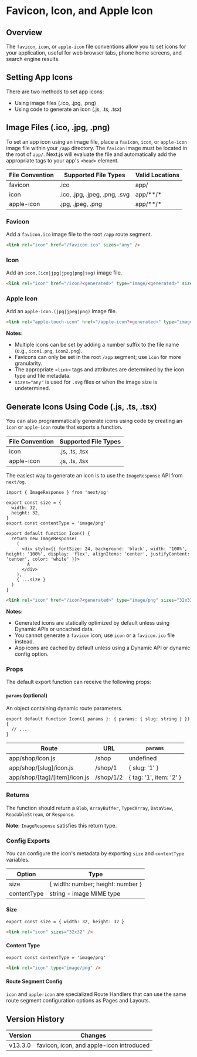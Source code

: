 # Favicon, Icon, and Apple Icon

## Overview

The `favicon`, `icon`, or `apple-icon` file conventions allow you to set icons for your application, useful for web browser tabs, phone home screens, and search engine results.

## Setting App Icons

There are two methods to set app icons:

- Using image files (.ico, .jpg, .png)
- Using code to generate an icon (.js, .ts, .tsx)

## Image Files (.ico, .jpg, .png)

To set an app icon using an image file, place a `favicon`, `icon`, or `apple-icon` image file within your `/app` directory. The `favicon` image must be located in the root of `app/`. Next.js will evaluate the file and automatically add the appropriate tags to your app's `<head>` element.

| File Convention             | Supported File Types                    | Valid Locations |
| --------------------------- | --------------------------------------- | --------------- |
| favicon                     | .ico                                    | app/            |
| icon                        | .ico, .jpg, .jpeg, .png, .svg         | app/**/*        |
| apple-icon                  | .jpg, .jpeg, .png                      | app/**/*        |

### Favicon

Add a `favicon.ico` image file to the root `/app` route segment.

```html
<link rel="icon" href="/favicon.ico" sizes="any" />
```

### Icon

Add an `icon.(ico|jpg|jpeg|png|svg)` image file.

```html
<link rel="icon" href="/icon?<generated>" type="image/<generated>" sizes="<generated>" />
```

### Apple Icon

Add an `apple-icon.(jpg|jpeg|png)` image file.

```html
<link rel="apple-touch-icon" href="/apple-icon?<generated>" type="image/<generated>" sizes="<generated>" />
```

**Notes:**
- Multiple icons can be set by adding a number suffix to the file name (e.g., `icon1.png`, `icon2.png`).
- Favicons can only be set in the root `/app` segment; use `icon` for more granularity.
- The appropriate `<link>` tags and attributes are determined by the icon type and file metadata.
- `sizes="any"` is used for `.svg` files or when the image size is undetermined.

## Generate Icons Using Code (.js, .ts, .tsx)

You can also programmatically generate icons using code by creating an `icon` or `apple-icon` route that exports a function.

| File Convention | Supported File Types |
| --------------- | -------------------- |
| icon            | .js, .ts, .tsx       |
| apple-icon      | .js, .ts, .tsx       |

The easiest way to generate an icon is to use the `ImageResponse` API from `next/og`.

```tsx
import { ImageResponse } from 'next/og'

export const size = {
  width: 32,
  height: 32,
}
export const contentType = 'image/png'

export default function Icon() {
  return new ImageResponse(
    (
      <div style={{ fontSize: 24, background: 'black', width: '100%', height: '100%', display: 'flex', alignItems: 'center', justifyContent: 'center', color: 'white' }}>
        A
      </div>
    ),
    { ...size }
  )
}
```

```html
<link rel="icon" href="/icon?<generated>" type="image/png" sizes="32x32" />
```

**Notes:**
- Generated icons are statically optimized by default unless using Dynamic APIs or uncached data.
- You cannot generate a `favicon` icon; use `icon` or a `favicon.ico` file instead.
- App icons are cached by default unless using a Dynamic API or dynamic config option.

### Props

The default export function can receive the following props:

#### `params` (optional)

An object containing dynamic route parameters.

```tsx
export default function Icon({ params }: { params: { slug: string } }) {
  // ...
}
```

| Route                           | URL         | `params`                  |
| ------------------------------- | ----------- | ------------------------- |
| app/shop/icon.js               | /shop       | undefined                 |
| app/shop/[slug]/icon.js        | /shop/1     | { slug: '1' }            |
| app/shop/[tag]/[item]/icon.js  | /shop/1/2   | { tag: '1', item: '2' }  |

### Returns

The function should return a `Blob`, `ArrayBuffer`, `TypedArray`, `DataView`, `ReadableStream`, or `Response`.

**Note:** `ImageResponse` satisfies this return type.

### Config Exports

You can configure the icon's metadata by exporting `size` and `contentType` variables.

| Option                        | Type                                                                                                            |
| ----------------------------- | --------------------------------------------------------------------------------------------------------------- |
| size                          | { width: number; height: number }                                                                             |
| contentType                   | string - image MIME type                                                                                       |

#### Size

```tsx
export const size = { width: 32, height: 32 }
```

```html
<link rel="icon" sizes="32x32" />
```

#### Content Type

```tsx
export const contentType = 'image/png'
```

```html
<link rel="icon" type="image/png" />
```

#### Route Segment Config

`icon` and `apple-icon` are specialized Route Handlers that can use the same route segment configuration options as Pages and Layouts.

## Version History

| Version   | Changes                                      |
| --------- | -------------------------------------------- |
| v13.3.0  | favicon, icon, and apple-icon introduced     |